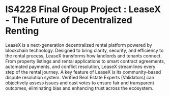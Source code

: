 # IS4228 Final Group Project : LeaseX - The Future of Decentralized Renting
LeaseX is a next-generation decentralized rental platform powered by blockchain technology. Designed to bring clarity, security, and efficiency to the rental process, LeaseX transforms how landlords and tenants connect. From property listings and rental applications to smart contract agreements, automated payments, and conflict resolution, LeaseX streamlines every step of the rental journey. A key feature of LeaseX is its community-based dispute resolution system. Verified Real Estate Experts (Validators) can objectively assess issues and cast votes to ensure fair and transparent outcomes, eliminating bias and enhancing trust across the ecosystem.
